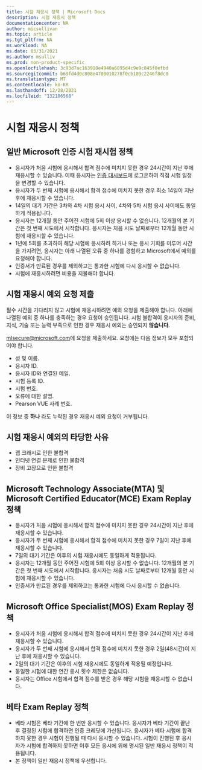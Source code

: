 ```yaml
---
title: 시험 재응시 정책 | Microsoft Docs
description: 시험 재응시 정책
documentationcenter: NA
author: micsullivan
ms.topic: article
ms.tgt_pltfrm: NA
ms.workload: NA
ms.date: 03/31/2021
ms.author: msulliv
ms.prod: non-product-specific
ms.openlocfilehash: 3c93d7ac163910e4940a6895d4c9e9c845f0efbd
ms.sourcegitcommit: b69fd4d0c808e4780010278f0cb189c2246f8dc0
ms.translationtype: MT
ms.contentlocale: ko-KR
ms.lasthandoff: 12/28/2021
ms.locfileid: "132106568"
---
```

# <a name="exam-retake-policy"></a>시험 재응시 정책

## <a name="general-microsoft-certification-exam-retake-policy"></a>일반 Microsoft 인증 시험 재시험 정책

- 응시자가 처음 시험에 응시해서 합격 점수에 미치지 못한 경우 24시간이 지난 후에 재응시할 수 있습니다. 이때 응시자는 [인증 대시보드](https://aka.ms/certdashboard)에 로그온하여 직접 시험 일정을 변경할 수 있습니다.
- 응시자가 두 번째 시험에 응시해서 합격 점수에 미치지 못한 경우 최소 14일이 지난 후에 재응시할 수 있습니다.
- 14일의 대기 기간은 3차와 4차 시험 응시 사이, 4차와 5차 시험 응시 사이에도 동일하게 적용됩니다.
- 응시자는 12개월 동안 주어진 시험에 5회 이상 응시할 수 없습니다. 12개월의 본 기간은 첫 번째 시도에서 시작합니다. 응시자는 처음 시도 날짜로부터 12개월 동안 시험에 재응시할 수 있습니다.
- 1년에 5회를 초과하여 해당 시험에 응시하려 하거나 또는 응시 기회를 미루어 시간을 가지려면, 응시자는 아래 나열된 오류 중 하나를 경험하고 Microsoft에서 예외를 요청해야 합니다.
- 인증서가 만료된 경우를 제외하고는 통과한 시험에 다시 응시할 수 없습니다.
- 시험에 재응시하려면 비용을 지불해야 합니다.

## <a name="submit-a-request-for-an-exam-retake-exception"></a>시험 재응시 예외 요청 제출

필수 시간을 기다리지 않고 시험에 재응시하려면 예외 요청을 제출해야 합니다. 아래에 나열된 예외 중 하나를 충족하는 경우 요청이 승인됩니다. 시험 불합격이 응시자의 준비, 지식, 기술 또는 능력 부족으로 인한 경우 재응시 예외는 승인되지 **않습니다**.

[mlsecure@microsoft.com](mailto:mlsecure@microsoft.com)에 요청을 제출하세요. 요청에는 다음 정보가 모두 포함되어야 합니다.

- 성 및 이름.
- 응시자 ID.
- 응시자 ID와 연결된 메일.
- 시험 등록 ID.
- 시험 번호.
- 오류에 대한 설명.
- Pearson VUE 사례 번호.

이 정보 중 **하나** 라도 누락된 경우 재응시 예외 요청이 거부됩니다.

## <a name="valid-reasons-for-exam-retake-exceptions"></a>시험 재응시 예외의 타당한 사유

- 랩 크래시로 인한 불합격
- 인터넷 연결 문제로 인한 불합격
- 장비 고장으로 인한 불합격

## <a name="microsoft-technology-associate-mta-and-microsoft-certified-educator-mce-exam-retake-policy"></a>Microsoft Technology Associate(MTA) 및 Microsoft Certified Educator(MCE) Exam Replay 정책

- 응시자가 처음 시험에 응시해서 합격 점수에 미치지 못한 경우 24시간이 지난 후에 재응시할 수 있습니다.
- 응시자가 두 번째 시험에 응시해서 합격 점수에 미치지 못한 경우 7일이 지난 후에 재응시할 수 있습니다.
- 7일의 대기 기간은 이후의 시험 재응시에도 동일하게 적용됩니다.
- 응시자는 12개월 동안 주어진 시험에 5회 이상 응시할 수 없습니다. 12개월의 본 기간은 첫 번째 시도에서 시작합니다. 응시자는 처음 시도 날짜로부터 12개월 동안 시험에 재응시할 수 있습니다.
- 인증서가 만료된 경우를 제외하고는 통과한 시험에 다시 응시할 수 없습니다.

## <a name="microsoft-office-specialist-mos-exam-retake-policy"></a>Microsoft Office Specialist(MOS) Exam Replay 정책

- 응시자가 처음 시험에 응시해서 합격 점수에 미치지 못한 경우 24시간이 지난 후에 재응시할 수 있습니다.
- 응시자가 두 번째 시험에 응시해서 합격 점수에 미치지 못한 경우 2일(48시간)이 지난 후에 재응시할 수 있습니다.
- 2일의 대기 기간은 이후의 시험 재응시에도 동일하게 적용될 예정입니다.
- 동일한 시험에 대한 연간 응시 횟수 제한은 없습니다. 
- 응시자는 Office 시험에서 합격 점수를 받은 경우 해당 시험을 재응시할 수 없습니다.

## <a name="beta-exam-retake-policy"></a>베타 Exam Replay 정책

- 베타 시험은 베타 기간에 한 번만 응시할 수 있습니다. 응시자가 베타 기간이 끝난 후 결정된 시험에 합격하면 인증 크레딧에 가산됩니다. 응시자가 베타 시험에 합격하지 못한 경우 시험이 진행될 때 다시 응시할 수 있습니다. 시험이 진행된 후 응시자가 시험에 합격하지 못하면 이후 모든 응시에 위에 명시된 일반 재응시 정책이 적용됩니다.
- 본 정책이 일반 재응시 정책에 우선합니다.